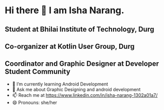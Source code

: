 # Hi there 👋 I am Isha Narang.
## Student at Bhilai Institute of Technology, Durg 
## Co-organizer at Kotlin User Group, Durg
## Coordinator and Graphic Designer at Developer Student Community
- 🌱 I’m currently learning Android Development
- 💬 Ask me about Graphic Designing and android development
- 📫 Reach me at https://www.linkedin.com/in/isha-narang-1302a01a7/
- 😄 Pronouns: she/her


